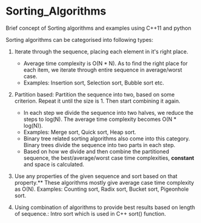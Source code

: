 # Sorting_Algorithms
Brief concept of Sorting algorithms and examples using C++11 and python

Sorting algorithms can be categorised into following types:

1. Iterate through the sequence, placing each element in it's right place.
      * Average time complexity is O(N * N). As to find the right place for each item, we iterate through entire sequence in average/worst case.
      * Examples: Insertion sort, Selection sort, Bubble sort etc.

2. Partition based: Partition the sequence into two, based on some criterion. Repeat it until the size is 1. Then start combining it again.
      * In each step we divide the sequence into two halves, we reduce the steps to log(N). The average time complexity becomes O(N * log(N)).
      * Examples: Merge sort, Quick sort, Heap sort. 
      * Binary tree related sorting algorithms also come into this category. Binary trees divide the sequence into two parts in each step.
      * Based on how we divide and then combine the partitioned sequence, the best/average/worst case time complexities, **constant** and space is calculated.

3. Use any properties of the given sequence and sort based on that property.** These algorithms mostly give average case time complexity as O(N). Examples: Counting sort, Radix sort, Bucket sort, Pigeonhole sort.

4. Using combination of algorithms to provide best results based on length of sequence.: Intro sort which is used in C++ sort() function.
